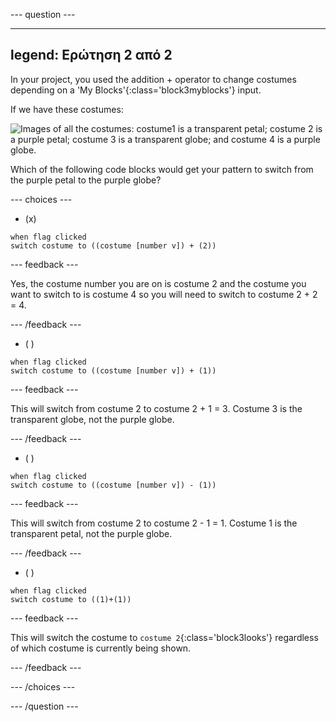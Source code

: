 
--- question ---

---
legend: Ερώτηση 2 από 2
---

In your project, you used the addition + operator to change costumes depending on a 'My Blocks'{:class='block3myblocks'} input.

If we have these costumes:

![Images of all the costumes: costume1 is a transparent petal; costume 2 is a purple petal; costume 3 is a transparent globe; and costume 4 is a purple globe.](images/costumes_quiz.png)

Which of the following code blocks would get your pattern to switch from the purple petal to the purple globe?

--- choices ---

- (x)

 ```blocks3
 when flag clicked
 switch costume to ((costume [number v]) + (2))
 ```

  --- feedback ---

Yes, the costume number you are on is costume 2 and the costume you want to switch to is costume 4 so you will need to switch to costume 2 + 2 = 4.

  --- /feedback ---

- ( )


 ```blocks3
 when flag clicked
 switch costume to ((costume [number v]) + (1))
 ```

  --- feedback ---

This will switch from costume 2 to costume 2 + 1 = 3. Costume 3 is the transparent globe, not the purple globe.

  --- /feedback ---

- ( )


 ```blocks3
 when flag clicked
 switch costume to ((costume [number v]) - (1))
 ```

  --- feedback ---

This will switch from costume 2 to costume 2 - 1 = 1. Costume 1 is the transparent petal, not the purple globe.

  --- /feedback ---

- ( )

 ```blocks3
 when flag clicked
 switch costume to ((1)+(1))
 ```

  --- feedback ---

This will switch the costume to `costume 2`{:class='block3looks'} regardless of which costume is currently being shown.

  --- /feedback ---

--- /choices ---

--- /question ---
